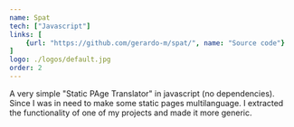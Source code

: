 ```yaml
---
name: Spat
tech: ["Javascript"]
links: [
    {url: "https://github.com/gerardo-m/spat/", name: "Source code"}
]
logo: ./logos/default.jpg
order: 2
---
```


A very simple "Static PAge Translator" in javascript (no dependencies). Since I was in need
to make some static pages multilanguage. I extracted the functionality of one of my projects
and made it more generic.